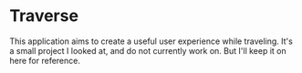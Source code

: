 # Traverse

This application aims to create a useful user experience while traveling. It's a small project I looked at, and do not currently work on. But I'll keep it on here for reference. 
